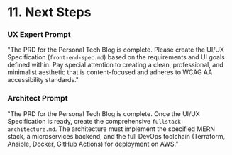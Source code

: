# 11. Next Steps

### UX Expert Prompt
"The PRD for the Personal Tech Blog is complete. Please create the UI/UX Specification (`front-end-spec.md`) based on the requirements and UI goals defined within. Pay special attention to creating a clean, professional, and minimalist aesthetic that is content-focused and adheres to WCAG AA accessibility standards."

### Architect Prompt
"The PRD for the Personal Tech Blog is complete. Once the UI/UX Specification is ready, create the comprehensive `fullstack-architecture.md`. The architecture must implement the specified MERN stack, a microservices backend, and the full DevOps toolchain (Terraform, Ansible, Docker, GitHub Actions) for deployment on AWS."
